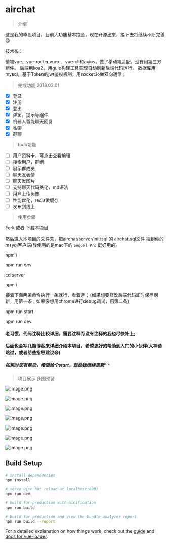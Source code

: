# airchat

> 介绍

这是我的毕设项目，目前大功能基本跑通，现在开源出来，接下去将继续不断完善😄

技术栈：

前端vue，vue-router,vuex ，vue-cli和axios，做了移动端适配，没有用第三方组件。
后端用koa2，用gulp构建工具实现自动刷新后端代码运行。
数据库用mysql，基于Token的jwt鉴权机制，用socket.io做双向通信；

> 完成功能
2018.02.01
- [x] 登录
- [x] 注册
- [x] 登出
- [x] 弹窗，提示等组件
- [x] 机器人智能聊天回复
- [x] 私聊
- [x] 群聊

> todo功能

- [ ] 用户资料卡，可点击查看编辑
- [ ] 搜索用户，群组
- [ ] 展示群成员
- [ ] 聊天发表情
- [ ] 聊天发图片
- [ ] 支持聊天代码美化，md语法
- [ ] 用户上传头像
- [ ] 性能优化，redis做缓存
- [ ] 发布到线上

>  使用步骤

Fork 或者 下载本项目

然后进入本项目的文件夹，把airchat/server/init/sql 的 airchat.sql文件 拉到你的msyql客户端(我使用的是mac下的 `Sequel Pro` 挺好用的)

npm i

npm run dev

cd server 

npm i

接着下面两条命令执行一条就行，看着选；（如果想要修改后端代码即时保存刷新，用第一条；如果像想用chrome进行debug调试，用第二条)

npm run start  

npm run dev


#### 老习惯，代码注释比较详细，需要注释而没有注释的我也尽快补上;
#### 后面也会写几篇博客来详细介绍本项目，希望更好的帮助到入门的小伙伴(大神请略过，或者给些指导建议😄)

##### 如果对您有帮助，希望给个start，鼓励我继续更新^ ^

> 项目展示  多图预警

![image.png](http://upload-images.jianshu.io/upload_images/5287253-c0062cc1cfb36b73.png?imageMogr2/auto-orient/strip%7CimageView2/2/w/1240)

![image.png](http://upload-images.jianshu.io/upload_images/5287253-dbb59dee60ff2c85.png?imageMogr2/auto-orient/strip%7CimageView2/2/w/1240)

![image.png](http://upload-images.jianshu.io/upload_images/5287253-663df9dfcc2b5317.png?imageMogr2/auto-orient/strip%7CimageView2/2/w/1240)

![image.png](http://upload-images.jianshu.io/upload_images/5287253-6f778fab94a4c865.png?imageMogr2/auto-orient/strip%7CimageView2/2/w/1240)

![image.png](http://upload-images.jianshu.io/upload_images/5287253-bddb19a92169bbb8.png?imageMogr2/auto-orient/strip%7CimageView2/2/w/1240)


![image.png](http://upload-images.jianshu.io/upload_images/5287253-8d794128da179161.png?imageMogr2/auto-orient/strip%7CimageView2/2/w/1240)

![image.png](http://upload-images.jianshu.io/upload_images/5287253-714608cb351dd624.png?imageMogr2/auto-orient/strip%7CimageView2/2/w/1240)


## Build Setup

``` bash
# install dependencies
npm install

# serve with hot reload at localhost:8081
npm run dev

# build for production with minification
npm run build

# build for production and view the bundle analyzer report
npm run build --report
```

For a detailed explanation on how things work, check out the [guide](http://vuejs-templates.github.io/webpack/) and [docs for vue-loader](http://vuejs.github.io/vue-loader).
